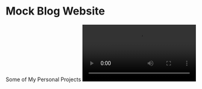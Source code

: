 # Mock Blog Website
Some of My Personal Projects
<video autoplay loop>
  <source src='https://imgur.com/sfwwP6b'>
 </video>
